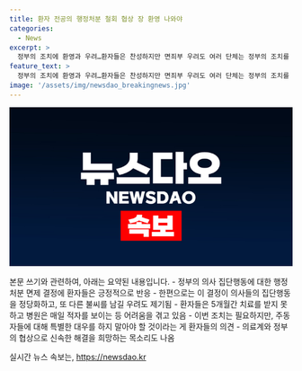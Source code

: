```yaml
---
title: 환자 전공의 행정처분 철회 협상 장 환영 나와야
categories:
  - News
excerpt: >
  정부의 조치에 환영과 우려…환자들은 찬성하지만 면죄부 우려도 여러 단체는 정부의 조치를 환영하며 정책에 참여를 촉구했지만, 일부는 면죄부로의 우려를 표명했다. 환자들의 입장과 다음 정부에서의 가능한 집단행동을 우려하여 양쪽 반응이 혼재하고 있다. 정부의 선택에 따라 어떠한 결과가 초래될지에 대한 불확실성이 여전히 존재한다.
feature_text: >
  정부의 조치에 환영과 우려…환자들은 찬성하지만 면죄부 우려도 여러 단체는 정부의 조치를 환영하며 정책에 참여를 촉구했지만, 일부는 면죄부로의 우려를 표명했다. 환자들의 입장과 다음 정부에서의 가능한 집단행동을 우려하여 양쪽 반응이 혼재하고 있다. 정부의 선택에 따라 어떠한 결과가 초래될지에 대한 불확실성이 여전히 존재한다.
image: '/assets/img/newsdao_breakingnews.jpg'
---
```


<p><img src="/assets/img/newsdao_breakingnews.jpg" alt="cryptoinkorea 속보" /></p>

<p>본문 쓰기와 관련하여, 아래는 요약된 내용입니다.
- 정부의 의사 집단행동에 대한 행정처분 면제 결정에 환자들은 긍정적으로 반응
- 한편으로는 이 결정이 의사들의 집단행동을 정당화하고, 또 다른 불씨를 남길 우려도 제기됨
- 환자들은 5개월간 치료를 받지 못하고 병원은 매일 적자를 보이는 등 어려움을 겪고 있음
- 이번 조치는 필요하지만, 주동자들에 대해 특별한 대우를 하지 말아야 할 것이라는 게 환자들의 의견
- 의료계와 정부의 협상으로 신속한 해결을 희망하는 목소리도 나옴</p>
실시간 뉴스 속보는, <a href="https://newsdao.kr" rel="dofollow">https://newsdao.kr</a>


